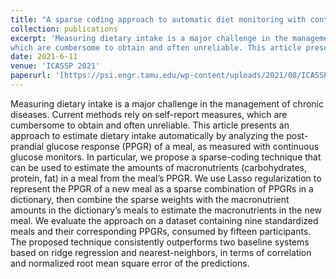 ```yaml
---
title: "A sparse coding approach to automatic diet monitoring with continuous glucose monitors"
collection: publications
excerpt: 'Measuring dietary intake is a major challenge in the management of chronic diseases. Current methods rely on self-report measures,
which are cumbersome to obtain and often unreliable. This article presents an approach to estimate dietary intake automatically by analyzing the post-prandial glucose response (PPGR) of a meal, as measured with continuous glucose monitors. In particular, we propose a sparse-coding technique that can be used to estimate the amounts of macronutrients (carbohydrates, protein, fat) in a meal from the meal’s PPGR. We use Lasso regularization to represent the PPGR of a new meal as a sparse combination of PPGRs in a dictionary, then combine the sparse weights with the macronutrient amounts in the dictionary’s meals to estimate the macronutrients in the new meal. We evaluate the approach on a dataset containing nine standardized meals and their corresponding PPGRs, consumed by fifteen participants. The proposed technique consistently outperforms two baseline systems based on ridge regression and nearest-neighbors, in terms of correlation and normalized root mean square error of the predictions.'
date: 2021-6-11
venue: 'ICASSP 2021'
paperurl: '[https://psi.engr.tamu.edu/wp-content/uploads/2021/08/ICASSP_2021_AnuragDas.pdf](https://psi.engr.tamu.edu/wp-content/uploads/2021/08/ICASSP_2021_AnuragDas.pdf)'
---
```

Measuring dietary intake is a major challenge in the management of chronic diseases. Current methods rely on self-report measures,
which are cumbersome to obtain and often unreliable. This article presents an approach to estimate dietary intake automatically by analyzing the post-prandial glucose response (PPGR) of a meal, as measured with continuous glucose monitors. In particular, we propose a sparse-coding technique that can be used to estimate the amounts of macronutrients (carbohydrates, protein, fat) in a meal from the meal’s PPGR. We use Lasso regularization to represent the PPGR of a new meal as a sparse combination of PPGRs in a dictionary, then combine the sparse weights with the macronutrient amounts in the dictionary’s meals to estimate the macronutrients in the new meal. We evaluate the approach on a dataset containing nine standardized meals and their corresponding PPGRs, consumed by fifteen participants. The proposed technique consistently outperforms two baseline systems based on ridge regression and nearest-neighbors, in terms of correlation and normalized root mean square error of the predictions.
